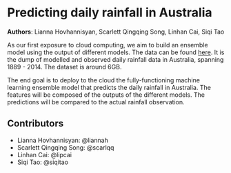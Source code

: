 # Predicting daily rainfall in Australia 

**Authors**: Lianna Hovhannisyan, Scarlett Qingqing Song, Linhan Cai, Siqi Tao

As our first exposure to cloud computing, we aim to build an ensemble model using the output of different models. The data can be found [here](https://figshare.com/articles/dataset/Daily_rainfall_over_NSW_Australia/14096681). It is the dump of modelled and observed daily rainfall data in Australia, spanning 1889 - 2014. The dataset is around 6GB. 

The end goal is to deploy to the cloud the fully-functioning machine learning ensemble model that predicts the daily rainfall in Australia. The features will be composed of the outputs of the different models. The predictions will be compared to the actual rainfall observation.

## Contributors

- Lianna Hovhannisyan: @liannah
- Scarlett Qingqing Song: @scarlqq 
- Linhan Cai: @lipcai
- Siqi Tao: @siqitao
